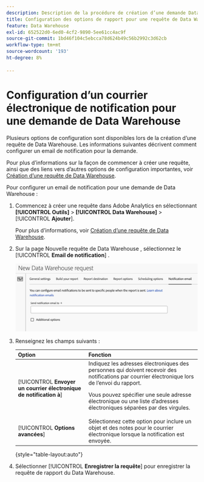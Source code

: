 ```yaml
---
description: Description de la procédure de création d’une demande Data Warehouse.
title: Configuration des options de rapport pour une requête de Data Warehouse
feature: Data Warehouse
exl-id: 652522d0-6ed0-4cf2-9890-5ee61cc4ac9f
source-git-commit: 1bd46f104c5ebcca78d624b49c56b2992c3d62cb
workflow-type: tm+mt
source-wordcount: '193'
ht-degree: 8%

---
```


# Configuration d’un courrier électronique de notification pour une demande de Data Warehouse

Plusieurs options de configuration sont disponibles lors de la création d’une requête de Data Warehouse. Les informations suivantes décrivent comment configurer un email de notification pour la demande.

Pour plus d’informations sur la façon de commencer à créer une requête, ainsi que des liens vers d’autres options de configuration importantes, voir [Création d’une requête de Data Warehouse](/help/export/data-warehouse/create-request/t-dw-create-request.md).

Pour configurer un email de notification pour une demande de Data Warehouse :

1. Commencez à créer une requête dans Adobe Analytics en sélectionnant **[!UICONTROL Outils]** > **[!UICONTROL Data Warehouse]** > [!UICONTROL **Ajouter**].

   Pour plus d’informations, voir [Création d’une requête de Data Warehouse](/help/export/data-warehouse/create-request/t-dw-create-request.md).

1. Sur la page Nouvelle requête de Data Warehouse , sélectionnez le [!UICONTROL **Email de notification**] .

   ![Onglet Destination du rapport](assets/dw-notification-email.png)

1. Renseignez les champs suivants :

   | Option | Fonction |
   |---------|----------|
   | [!UICONTROL **Envoyer un courrier électronique de notification à**] | Indiquez les adresses électroniques des personnes qui doivent recevoir des notifications par courrier électronique lors de l’envoi du rapport. <p>Vous pouvez spécifier une seule adresse électronique ou une liste d’adresses électroniques séparées par des virgules.</p> |
   | [!UICONTROL **Options avancées**] | Sélectionnez cette option pour inclure un objet et des notes pour le courrier électronique lorsque la notification est envoyée. |

   {style="table-layout:auto"}

1. Sélectionner [!UICONTROL **Enregistrer la requête**] pour enregistrer la requête de rapport du Data Warehouse.
